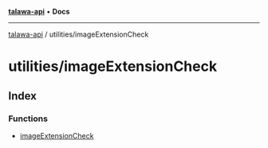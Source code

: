 [**talawa-api**](../../README.md) • **Docs**

***

[talawa-api](../../modules.md) / utilities/imageExtensionCheck

# utilities/imageExtensionCheck

## Index

### Functions

- [imageExtensionCheck](functions/imageExtensionCheck.md)
